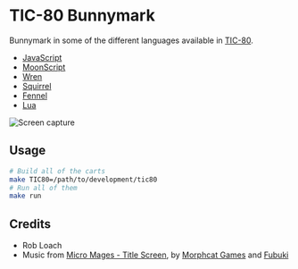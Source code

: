 # TIC-80 Bunnymark

Bunnymark in some of the different languages available in [TIC-80](https://tic80.com).

- [JavaScript](https://tic80.com/play?cart=990)
- [MoonScript](https://tic80.com/play?cart=989)
- [Wren](https://tic80.com/play?cart=987)
- [Squirrel](https://tic80.com/play?cart=988)
- [Fennel](https://tic80.com/play?cart=865)
- [Lua](https://tic80.com/play?cart=2424)

![Screen capture](screen.gif)

## Usage

```sh
# Build all of the carts
make TIC80=/path/to/development/tic80
# Run all of them
make run
```

## Credits
- Rob Loach
- Music from [Micro Mages - Title Screen](https://tic80.com/play?cart=616), by [Morphcat Games](http://morphcat.de/) and [Fubuki](https://tic80.com/user?id=219)
